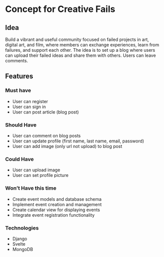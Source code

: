 # Concept for Creative Fails 

## Idea
Build a vibrant and useful community focused on failed projects in art, digital art, and film, where members can exchange experiences, learn from failures, and support each other.
The idea is to set up a blog where users can upload their failed ideas and share them with others.
Users can leave comments.

## Features

### Must have
* User can register
* User can sign in
* User can post article (blog post)

### Should Have
* User can comment on blog posts
* User can update profile (first name, last name, email, password)
* User can add image (only url not upload) to blog post

### Could Have
* User can upload image
* User can set profile picture

### Won’t Have this time
* Create event models and database schema
* Implement event creation and management
* Create calendar view for displaying events
* Integrate event registration functionality

### Technologies
* Django
* Svelte
* MongoDB